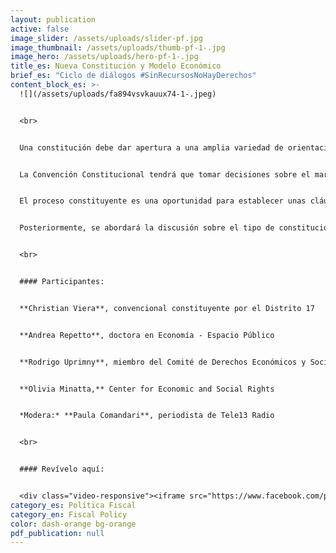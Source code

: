 ```yaml
---
layout: publication
active: false
image_slider: /assets/uploads/slider-pf.jpg
image_thumbnail: /assets/uploads/thumb-pf-1-.jpg
image_hero: /assets/uploads/hero-pf-1-.jpg
title_es: Nueva Constitución y Modelo Económico
brief_es: "Ciclo de diálogos #SinRecursosNoHayDerechos"
content_block_es: >-
  ![](/assets/uploads/fa894vsvkauux74-1-.jpeg)


  <br>


  Una constitución debe dar apertura a una amplia variedad de orientaciones en materia económica por una parte de los gobiernos democráticamente elegidos, pero, para tomar los derechos en serio, las políticas económicas deberían estar vinculadas al objetivo de garantizar los derechos consagrados en las constituciones.


  La Convención Constitucional tendrá que tomar decisiones sobre el margen de maniobra que da al legislador en distintas áreas de política y los condicionamientos que establece a las ramas del poder público para lograrlo.


  El proceso constituyente es una oportunidad para establecer unas cláusulas que vinculen el diseño, los procesos de toma de decisión, la planeación y la ejecución de la política económica al objetivo de garantizar los derechos. En este primer evento se explorará, en primera medida, una tipología con base en la experiencia comparada del tipo de constituciones y cláusulas constitucionales en relación con el modelo económico que plantean, y en particular en lo que tiene que ver con la política tributaria y presupuestaria.


  Posteriormente, se abordará la discusión sobre el tipo de constitución económica que debería adoptar Chile y qué técnicas constitucionales podrían adoptarse para vincular las políticas económicas a la garantía de los derechos, en particular los derechos económicos, sociales y culturales.


  <br>


  #### Participantes:


  **Christian Viera**, convencional constituyente por el Distrito 17


  **Andrea Repetto**, doctora en Economía - Espacio Público


  **Rodrigo Uprimny**, miembro del Comité de Derechos Económicos y Sociales ONU


  **Olivia Minatta,** Center for Economic and Social Rights


  *Modera:* **Paula Comandari**, periodista de Tele13 Radio


  <br>


  #### Revívelo aquí:


  <div class="video-responsive"><iframe src="https://www.facebook.com/plugins/video.php?height=314&amp;href=https%3A%2F%2Fwww.facebook.com%2FGIESCR%2Fvideos%2F295897502044562%2F&amp;show_text=false&amp;width=560&amp;t=0" style="position:absolute; top:0; left: 0" scrolling="no" allowfullscreen="true" allow="autoplay; clipboard-write; encrypted-media; picture-in-picture; web-share" width="100%" height="100%" frameborder="0"></iframe></div>
category_es: Política Fiscal
category_en: Fiscal Policy
color: dash-orange bg-orange
pdf_publication: null
---
```

